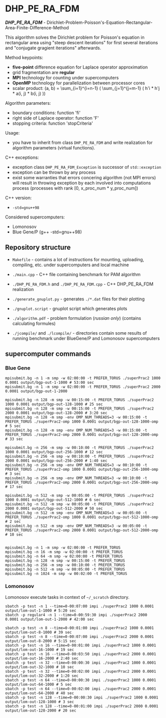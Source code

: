 # DHP_PE_RA_FDM

***DHP_PE_RA_FDM*** - Dirichlet-Problem-Poisson's-Equation-Rectangular-Area-Finite-Difference-Method

This algorithm solves the Dirichlet problem for Poisson's equation in rectangular area using "steep descent iterations" for first several iterations and "conjugate gragient iterations" afterwards.

Method keypoints:

- **five-point** difference equation for Laplace operator approximation
- grid fragmentation are **regular**
- **MPI** technology for counting under supercomputers
- **OpenMP** technology for parallelization between processor cores
- scalar product: (a, b) = \sum_{i=1}^{i=n-1} ( \sum_{j=1}^{j=m-1} ( h'i * h'j * a(i, j) * b(i, j) ))

Algorithm parameters:

- boundary conditions: function 'fi'
- right side of Laplace operator: function 'F'
- stopping criteria: function 'stopCriteria'

Usage:

- you have to inherit from class `DHP_PE_RA_FDM` and write realization for algorithm parameters (virtual functions).

C++ exceptions:

- exception class `DHP_PE_RA_FDM_Exception` is successor of `std::exception`
- exception can be thrown by any process
- exist some warranties that errors concering algorithm (not MPI errors) will result in throwing exception by each involved into computations process (processes with rank [0, x_proc_num * y_proc_num])

C++ version:

- `-std=gnu++98`

Considered supercomputers:

- Lomonosov
- Blue Gene/P (g++ -std=gnu++98)

## Repository structure

- `Makefile` - contains a lot of instructions for mounting, uploading, compiling, etc. under supercomputers and local machine

- `./main.cpp` - C++ file containing benchmark for PAM algorithm
- `./DHP_PE_RA_FDM.h` and `./DHP_PE_RA_FDM.cpp` - C++ DHP_PE_RA_FDM realization

- `./generate_gnuplot.py` - generates `./*.dat` files for their plotting
- `./gnuplot.script` - gnuplot script which generates plots

- `./algorithm.pdf` - problem formulation (*russian only*) (contains calculating formules)
- `./jcompile/` and `./lcompile/` - directories contain some results of running benchmark under BlueGene/P and Lomonosov supercomputers

## supercomputer commands

### Blue Gene

```
mpisubmit.bg -n 1 -m smp -w 02:00:00 -t PREFER_TORUS ./superPrac2 1000 0.0001 output/bgp-out-1-1000 # 53:00 sec
mpisubmit.bg -n 1 -m smp -w 02:00:00 -t PREFER_TORUS ./superPrac2 2000 0.0001 output/bgp-out-1-2000

mpisubmit.bg -n 128 -m smp -w 00:15:00 -t PREFER_TORUS ./superPrac2 1000 0.0001 output/bgp-out-128-1000 # 25 sec
mpisubmit.bg -n 128 -m smp -w 00:15:00 -t PREFER_TORUS ./superPrac2 2000 0.0001 output/bgp-out-128-2000 # 3:20 sec
mpisubmit.bg -n 128 -m smp -env OMP_NUM_THREADS=3 -w 00:15:00 -t PREFER_TORUS ./superPrac2-omp 1000 0.0001 output/bgp-out-128-1000-omp # 5 sec
mpisubmit.bg -n 128 -m smp -env OMP_NUM_THREADS=3 -w 00:15:00 -t PREFER_TORUS ./superPrac2-omp 2000 0.0001 output/bgp-out-128-2000-omp # 33 sec

mpisubmit.bg -n 256 -m smp -w 00:10:00 -t PREFER_TORUS ./superPrac2 1000 0.0001 output/bgp-out-256-1000 # 12 sec
mpisubmit.bg -n 256 -m smp -w 00:10:00 -t PREFER_TORUS ./superPrac2 2000 0.0001 output/bgp-out-256-2000 # 1:40 sec
mpisubmit.bg -n 256 -m smp -env OMP_NUM_THREADS=3 -w 00:10:00 -t PREFER_TORUS ./superPrac2-omp 1000 0.0001 output/bgp-out-256-1000-omp # 3 sec
mpisubmit.bg -n 256 -m smp -env OMP_NUM_THREADS=3 -w 00:10:00 -t PREFER_TORUS ./superPrac2-omp 2000 0.0001 output/bgp-out-256-2000-omp # 17 sec

mpisubmit.bg -n 512 -m smp -w 00:05:00 -t PREFER_TORUS ./superPrac2 1000 0.0001 output/bgp-out-512-1000 # 6 sec
mpisubmit.bg -n 512 -m smp -w 00:05:00 -t PREFER_TORUS ./superPrac2 2000 0.0001 output/bgp-out-512-2000 # 50 sec
mpisubmit.bg -n 512 -m smp -env OMP_NUM_THREADS=3 -w 00:05:00 -t PREFER_TORUS ./superPrac2-omp 1000 0.0001 output/bgp-out-512-1000-omp # 2 sec
mpisubmit.bg -n 512 -m smp -env OMP_NUM_THREADS=3 -w 00:05:00 -t PREFER_TORUS ./superPrac2-omp 2000 0.0001 output/bgp-out-512-2000-omp # 10 sec


mpisubmit.bg -n 1 -m smp -w 02:00:00 -t PREFER_TORUS
mpisubmit.bg -n 16 -m smp -w 02:00:00 -t PREFER_TORUS
mpisubmit.bg -n 64 -m smp -w 02:00:00 -t PREFER_TORUS
mpisubmit.bg -n 128 -m smp -w 00:15:00 -t PREFER_TORUS
mpisubmit.bg -n 256 -m smp -w 00:10:00 -t PREFER_TORUS
mpisubmit.bg -n 512 -m smp -w 00:05:00 -t PREFER_TORUS
mpisubmit.bg -n 1024 -m smp -w 00:02:00 -t PREFER_TORUS
```

### Lomonosov

Lomonosov execute tasks in context of `~/_scratch` directory.

```
sbatch -p test -n 1 --time=0-00:07:00 impi ./superPrac2 1000 0.0001 output/lom-out-1-1000 # 5:20 sec
sbatch -p regular4 -n 1 --time=0-00:59:30 impi ./superPrac2 2000 0.0001 output/lom-out-1-2000 # 42:00 sec

sbatch -p test -n 8 --time=0-00:01:00 impi ./superPrac2 1000 0.0001 output/lom-out-8-1000 # 39 sec
sbatch -p test -n 8 --time=0-00:07:00 impi ./superPrac2 2000 0.0001 output/lom-out-8-2000 # 5:15 sec
sbatch -p test -n 16 --time=0-00:01:00 impi ./superPrac2 1000 0.0001 output/lom-out-16-1000 # 19 sec
sbatch -p test -n 16 --time=0-00:03:50 impi ./superPrac2 2000 0.0001 output/lom-out-16-2000 # 2:40 sec
sbatch -p test -n 32 --time=0-00:00:30 impi ./superPrac2 1000 0.0001 output/lom-out-32-1000 # 10 sec
sbatch -p test -n 32 --time=0-00:02:00 impi ./superPrac2 2000 0.0001 output/lom-out-32-2000 # 1:20 sec
sbatch -p test -n 64 --time=0-00:00:30 impi ./superPrac2 1000 0.0001 output/lom-out-64-1000 # 5 sec
sbatch -p test -n 64 --time=0-00:02:00 impi ./superPrac2 2000 0.0001 output/lom-out-64-2000 # 40 sec
sbatch -p test -n 128 --time=0-00:00:30 impi ./superPrac2 1000 0.0001 output/lom-out-128-1000 # 3 sec
sbatch -p test -n 128 --time=0-00:01:00 impi ./superPrac2 2000 0.0001 output/lom-out-128-2000 # 20 sec
```
